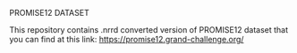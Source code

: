 PROMISE12 DATASET

This repository contains .nrrd converted version of PROMISE12 dataset that you can find at this link:
https://promise12.grand-challenge.org/
